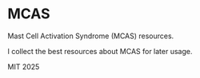 # MCAS
Mast Cell Activation Syndrome (MCAS) resources.

I collect the best resources about MCAS for later usage.

MIT 2025

